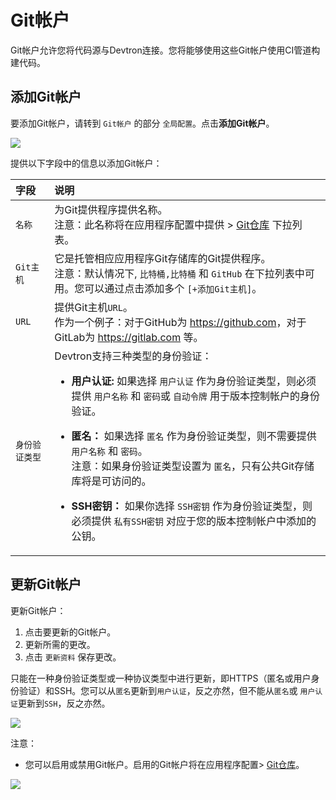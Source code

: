 ﻿# Git帐户

Git帐户允许您将代码源与Devtron连接。您将能够使用这些Git帐户使用CI管道构建代码。

## 添加Git帐户

要添加Git帐户，请转到 `Git帐户` 的部分 `全局配置`。点击**添加Git帐户**。

![](https://devtron-public-asset.s3.us-east-2.amazonaws.com/images/global-configurations/git-accounts/git-accounts.jpg)

提供以下字段中的信息以添加Git帐户：

|字段|说明|
| :- | :- |
|`名称`|为Git提供程序提供名称。<br>注意：此名称将在应用程序配置中提供 > [Git仓库](../creating-application/git-material.md) 下拉列表。</br>|
|`Git主机`|它是托管相应应用程序Git存储库的Git提供程序。<br>注意：默认情况下, `比特桶,比特桶` 和 `GitHub` 在下拉列表中可用。您可以通过点击添加多个 `[+添加Git主机]`。</br>|
|`URL`|提供Git主机`URL`。<br>作为一个例子：对于GitHub为 <https://github.com>，对于GitLab为 <https://gitlab.com> 等。|
|`身份验证类型`|Devtron支持三种类型的身份验证：<ul><li>**用户认证:** 如果选择 `用户认证` 作为身份验证类型，则必须提供 `用户名称` 和 `密码`或 `自动令牌` 用于版本控制帐户的身份验证。</li></ul> <ul><li>**匿名：** 如果选择 `匿名` 作为身份验证类型，则不需要提供 `用户名称` 和 `密码`。<br>注意：如果身份验证类型设置为 `匿名`，只有公共Git存储库将是可访问的。</li></ul><ul><li>**SSH密钥：** 如果你选择 `SSH密钥` 作为身份验证类型，则必须提供 `私有SSH密钥` 对应于您的版本控制帐户中添加的公钥。</li></ul>|

## 更新Git帐户

更新Git帐户：

1. 点击要更新的Git帐户。
2. 更新所需的更改。
3. 点击 `更新资料` 保存更改。

只能在一种身份验证类型或一种协议类型中进行更新，即HTTPS（匿名或用户身份验证）和SSH。您可以从`匿名`更新到`用户认证`，反之亦然，但不能从`匿名`或 `用户认证`更新到`SSH`，反之亦然。

![](https://devtron-public-asset.s3.us-east-2.amazonaws.com/images/global-configurations/git-accounts/update-git-accounts.jpg)

注意：

* 您可以启用或禁用Git帐户。启用的Git帐户将在应用程序配置> [Git仓库](../creating-application/git-material.md)。

![](../../user-guide/global-configurations/images/git-account-enable-disable.jpg)
